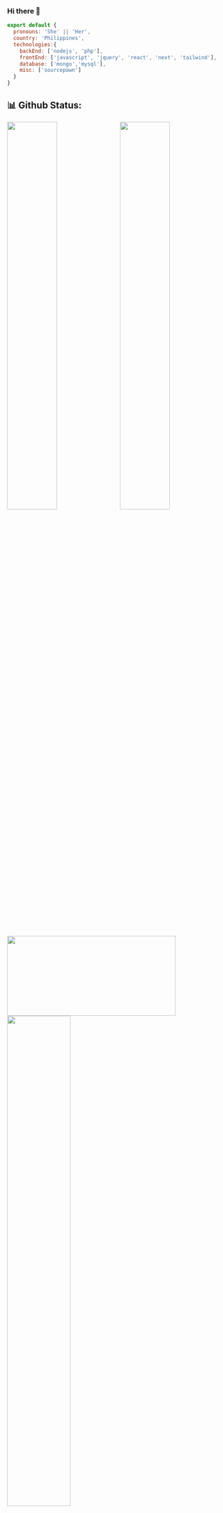 ### Hi there 👋

```js
export default {
  pronouns: 'She' || 'Her',
  country: 'Philippines',
  technologies:{
    backEnd: ['nodejs', 'php'],
    frontEnd: ['javascript', 'jquery', 'react', 'next', 'tailwind'],
    database: ['mongo','mysql'],
    misc: ['sourcepawn']
  }
}
```

## 📊 Github Status:

<img  src="https://github-readme-stats.vercel.app/api?username=devil-makima&count_private=true&show_icons=true&hide_border=true&theme=react" width="48%" align="right" >
<img  src="https://github-readme-streak-stats.herokuapp.com/?user=devil-makima&theme=react" width="48%" >
<br>
<p align="left">
  <img src="https://images2.alphacoders.com/114/1145884.jpg" width="390.5" height="185">
  <img src="https://activity-graph.herokuapp.com/graph?username=devil-makima&theme=react-dark"
       width="53.98%"
  >
</p>



### 👀 Visitors
![devil-makima](https://count.getloli.com/get/@devil-makima?theme=rule34)
